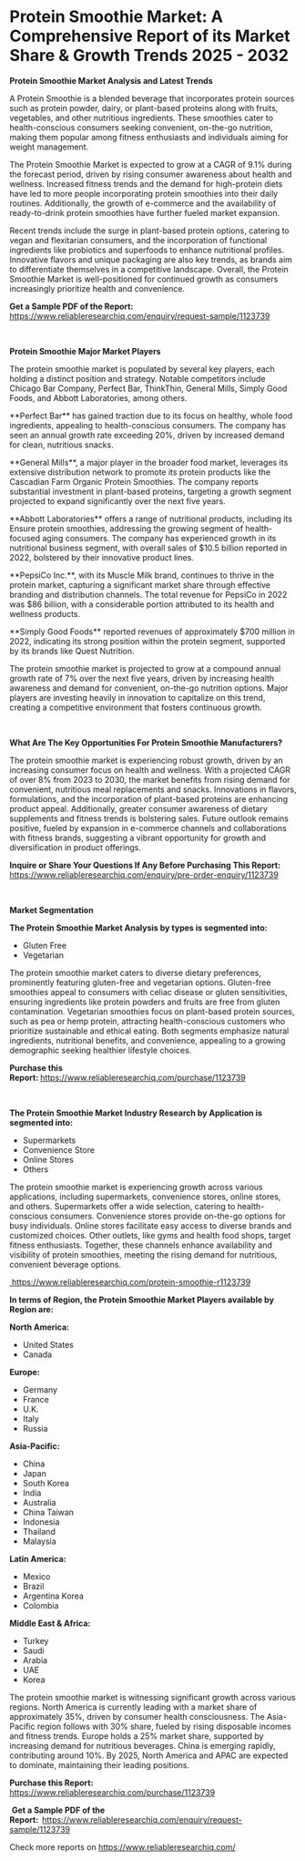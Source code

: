 <p><h1>Protein Smoothie Market: A Comprehensive Report of its Market Share & Growth Trends 2025 - 2032</h1></p><p><strong>Protein Smoothie Market Analysis and Latest Trends</strong></p>
<p><p>A Protein Smoothie is a blended beverage that incorporates protein sources such as protein powder, dairy, or plant-based proteins along with fruits, vegetables, and other nutritious ingredients. These smoothies cater to health-conscious consumers seeking convenient, on-the-go nutrition, making them popular among fitness enthusiasts and individuals aiming for weight management.</p><p>The Protein Smoothie Market is expected to grow at a CAGR of 9.1% during the forecast period, driven by rising consumer awareness about health and wellness. Increased fitness trends and the demand for high-protein diets have led to more people incorporating protein smoothies into their daily routines. Additionally, the growth of e-commerce and the availability of ready-to-drink protein smoothies have further fueled market expansion. </p><p>Recent trends include the surge in plant-based protein options, catering to vegan and flexitarian consumers, and the incorporation of functional ingredients like probiotics and superfoods to enhance nutritional profiles. Innovative flavors and unique packaging are also key trends, as brands aim to differentiate themselves in a competitive landscape. Overall, the Protein Smoothie Market is well-positioned for continued growth as consumers increasingly prioritize health and convenience.</p></p>
<p><strong>Get a Sample PDF of the Report:&nbsp;</strong> <a href="https://www.reliableresearchiq.com/enquiry/request-sample/1123739?utm_campaign=2243&utm_medium=2&utm_source=Github&utm_content=ia&utm_term=14022025&utm_id=protein-smoothie">https://www.reliableresearchiq.com/enquiry/request-sample/1123739</a></p>
<p>&nbsp;</p>
<p><strong>Protein Smoothie Major Market Players</strong></p>
<p><p>The protein smoothie market is populated by several key players, each holding a distinct position and strategy. Notable competitors include Chicago Bar Company, Perfect Bar, ThinkThin, General Mills, Simply Good Foods, and Abbott Laboratories, among others. </p><p>**Perfect Bar** has gained traction due to its focus on healthy, whole food ingredients, appealing to health-conscious consumers. The company has seen an annual growth rate exceeding 20%, driven by increased demand for clean, nutritious snacks. </p><p>**General Mills**, a major player in the broader food market, leverages its extensive distribution network to promote its protein products like the Cascadian Farm Organic Protein Smoothies. The company reports substantial investment in plant-based proteins, targeting a growth segment projected to expand significantly over the next five years.</p><p>**Abbott Laboratories** offers a range of nutritional products, including its Ensure protein smoothies, addressing the growing segment of health-focused aging consumers. The company has experienced growth in its nutritional business segment, with overall sales of $10.5 billion reported in 2022, bolstered by their innovative product lines.</p><p>**PepsiCo Inc.**, with its Muscle Milk brand, continues to thrive in the protein market, capturing a significant market share through effective branding and distribution channels. The total revenue for PepsiCo in 2022 was $86 billion, with a considerable portion attributed to its health and wellness products.</p><p>**Simply Good Foods** reported revenues of approximately $700 million in 2022, indicating its strong position within the protein segment, supported by its brands like Quest Nutrition.</p><p>The protein smoothie market is projected to grow at a compound annual growth rate of 7% over the next five years, driven by increasing health awareness and demand for convenient, on-the-go nutrition options. Major players are investing heavily in innovation to capitalize on this trend, creating a competitive environment that fosters continuous growth.</p></p>
<p>&nbsp;</p>
<p><strong>What Are The Key Opportunities For Protein Smoothie Manufacturers?</strong></p>
<p><p>The protein smoothie market is experiencing robust growth, driven by an increasing consumer focus on health and wellness. With a projected CAGR of over 8% from 2023 to 2030, the market benefits from rising demand for convenient, nutritious meal replacements and snacks. Innovations in flavors, formulations, and the incorporation of plant-based proteins are enhancing product appeal. Additionally, greater consumer awareness of dietary supplements and fitness trends is bolstering sales. Future outlook remains positive, fueled by expansion in e-commerce channels and collaborations with fitness brands, suggesting a vibrant opportunity for growth and diversification in product offerings.</p></p>
<p><strong>Inquire or Share Your Questions If Any Before Purchasing This Report:</strong> <a href="https://www.reliableresearchiq.com/enquiry/pre-order-enquiry/1123739?utm_campaign=2243&utm_medium=2&utm_source=Github&utm_content=ia&utm_term=14022025&utm_id=protein-smoothie">https://www.reliableresearchiq.com/enquiry/pre-order-enquiry/1123739</a></p>
<p>&nbsp;</p>
<p><strong>Market Segmentation</strong></p>
<p><strong>The Protein Smoothie Market Analysis by types is segmented into:</strong></p>
<p><ul><li>Gluten Free</li><li>Vegetarian</li></ul></p>
<p><p>The protein smoothie market caters to diverse dietary preferences, prominently featuring gluten-free and vegetarian options. Gluten-free smoothies appeal to consumers with celiac disease or gluten sensitivities, ensuring ingredients like protein powders and fruits are free from gluten contamination. Vegetarian smoothies focus on plant-based protein sources, such as pea or hemp protein, attracting health-conscious customers who prioritize sustainable and ethical eating. Both segments emphasize natural ingredients, nutritional benefits, and convenience, appealing to a growing demographic seeking healthier lifestyle choices.</p></p>
<p><strong>Purchase this Report:&nbsp;</strong><a href="https://www.reliableresearchiq.com/purchase/1123739?utm_campaign=2243&utm_medium=2&utm_source=Github&utm_content=ia&utm_term=14022025&utm_id=protein-smoothie">https://www.reliableresearchiq.com/purchase/1123739</a></p>
<p>&nbsp;</p>
<p><strong>The Protein Smoothie Market Industry Research by Application is segmented into:</strong></p>
<p><ul><li>Supermarkets</li><li>Convenience Store</li><li>Online Stores</li><li>Others</li></ul></p>
<p><p>The protein smoothie market is experiencing growth across various applications, including supermarkets, convenience stores, online stores, and others. Supermarkets offer a wide selection, catering to health-conscious consumers. Convenience stores provide on-the-go options for busy individuals. Online stores facilitate easy access to diverse brands and customized choices. Other outlets, like gyms and health food shops, target fitness enthusiasts. Together, these channels enhance availability and visibility of protein smoothies, meeting the rising demand for nutritious, convenient beverage options.</p></p>
<p><a href="https://www.reliableresearchiq.com/protein-smoothie-r1123739?utm_campaign=2243&utm_medium=2&utm_source=Github&utm_content=ia&utm_term=14022025&utm_id=protein-smoothie">&nbsp;https://www.reliableresearchiq.com/protein-smoothie-r1123739</a></p>
<p><strong>In terms of Region, the Protein Smoothie Market Players available by Region are:</strong></p>
<p>
    <p> <strong> North America: </strong>
        <ul>
            <li>United States</li>
            <li>Canada</li>
        </ul>
        </p> 
    <p> <strong> Europe: </strong>
        <ul>
            <li>Germany</li>
            <li>France</li>
            <li>U.K.</li>
            <li>Italy</li>
            <li>Russia</li>
        </ul>
        </p> 
    <p> <strong> Asia-Pacific: </strong>
        <ul>
            <li>China</li>
            <li>Japan</li>
            <li>South Korea</li>
            <li>India</li>
            <li>Australia</li>
            <li>China Taiwan</li>
            <li>Indonesia</li>
            <li>Thailand</li>
            <li>Malaysia</li>
        </ul>
        </p> 
    <p> <strong> Latin America: </strong>
        <ul>
            <li>Mexico</li>
            <li>Brazil</li>
            <li>Argentina Korea</li>
            <li>Colombia</li>
        </ul>
        </p> 
    <p> <strong> Middle East & Africa: </strong>
        <ul>
            <li>Turkey</li>
            <li>Saudi</li>
            <li>Arabia</li>
            <li>UAE</li>
            <li>Korea</li>
        </ul>
    </p>
    </p>
<p><p>The protein smoothie market is witnessing significant growth across various regions. North America is currently leading with a market share of approximately 35%, driven by consumer health consciousness. The Asia-Pacific region follows with 30% share, fueled by rising disposable incomes and fitness trends. Europe holds a 25% market share, supported by increasing demand for nutritious beverages. China is emerging rapidly, contributing around 10%. By 2025, North America and APAC are expected to dominate, maintaining their leading positions.</p></p>
<p><strong>Purchase this Report: </strong><a href="https://www.reliableresearchiq.com/purchase/1123739?utm_campaign=2243&utm_medium=2&utm_source=Github&utm_content=ia&utm_term=14022025&utm_id=protein-smoothie">https://www.reliableresearchiq.com/purchase/1123739</a></p>
<p>&nbsp;<strong>Get a Sample PDF of the Report:&nbsp;&nbsp;</strong><a href="https://www.reliableresearchiq.com/enquiry/request-sample/1123739?utm_campaign=2243&utm_medium=2&utm_source=Github&utm_content=ia&utm_term=14022025&utm_id=protein-smoothie">https://www.reliableresearchiq.com/enquiry/request-sample/1123739</a></p>
<p><strong></strong></p>
<p>Check more reports on <a href="https://www.reliableresearchiq.com/?utm_campaign=2243&utm_medium=2&utm_source=Github&utm_content=ia&utm_term=14022025&utm_id=protein-smoothie">https://www.reliableresearchiq.com/</a></p>